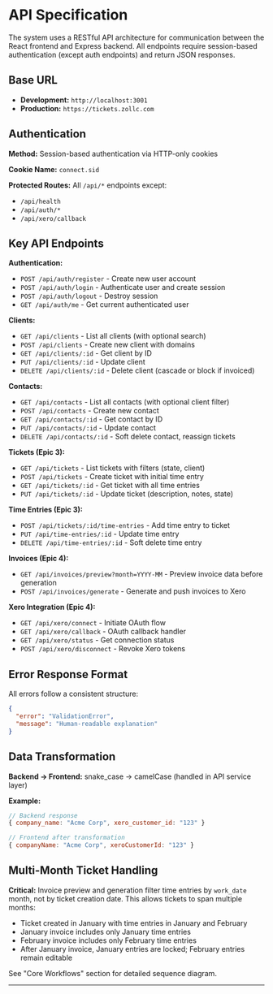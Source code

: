 # API Specification

The system uses a RESTful API architecture for communication between the React frontend and Express backend. All endpoints require session-based authentication (except auth endpoints) and return JSON responses.

## Base URL

- **Development:** `http://localhost:3001`
- **Production:** `https://tickets.zollc.com`

## Authentication

**Method:** Session-based authentication via HTTP-only cookies

**Cookie Name:** `connect.sid`

**Protected Routes:** All `/api/*` endpoints except:
- `/api/health`
- `/api/auth/*`
- `/api/xero/callback`

## Key API Endpoints

**Authentication:**
- `POST /api/auth/register` - Create new user account
- `POST /api/auth/login` - Authenticate user and create session
- `POST /api/auth/logout` - Destroy session
- `GET /api/auth/me` - Get current authenticated user

**Clients:**
- `GET /api/clients` - List all clients (with optional search)
- `POST /api/clients` - Create new client with domains
- `GET /api/clients/:id` - Get client by ID
- `PUT /api/clients/:id` - Update client
- `DELETE /api/clients/:id` - Delete client (cascade or block if invoiced)

**Contacts:**
- `GET /api/contacts` - List all contacts (with optional client filter)
- `POST /api/contacts` - Create new contact
- `GET /api/contacts/:id` - Get contact by ID
- `PUT /api/contacts/:id` - Update contact
- `DELETE /api/contacts/:id` - Soft delete contact, reassign tickets

**Tickets (Epic 3):**
- `GET /api/tickets` - List tickets with filters (state, client)
- `POST /api/tickets` - Create ticket with initial time entry
- `GET /api/tickets/:id` - Get ticket with all time entries
- `PUT /api/tickets/:id` - Update ticket (description, notes, state)

**Time Entries (Epic 3):**
- `POST /api/tickets/:id/time-entries` - Add time entry to ticket
- `PUT /api/time-entries/:id` - Update time entry
- `DELETE /api/time-entries/:id` - Soft delete time entry

**Invoices (Epic 4):**
- `GET /api/invoices/preview?month=YYYY-MM` - Preview invoice data before generation
- `POST /api/invoices/generate` - Generate and push invoices to Xero

**Xero Integration (Epic 4):**
- `GET /api/xero/connect` - Initiate OAuth flow
- `GET /api/xero/callback` - OAuth callback handler
- `GET /api/xero/status` - Get connection status
- `POST /api/xero/disconnect` - Revoke Xero tokens

## Error Response Format

All errors follow a consistent structure:

```json
{
  "error": "ValidationError",
  "message": "Human-readable explanation"
}
```

## Data Transformation

**Backend → Frontend:** snake_case → camelCase (handled in API service layer)

**Example:**
```javascript
// Backend response
{ company_name: "Acme Corp", xero_customer_id: "123" }

// Frontend after transformation
{ companyName: "Acme Corp", xeroCustomerId: "123" }
```

## Multi-Month Ticket Handling

**Critical:** Invoice preview and generation filter time entries by `work_date` month, not by ticket creation date. This allows tickets to span multiple months:

- Ticket created in January with time entries in January and February
- January invoice includes only January time entries
- February invoice includes only February time entries
- After January invoice, January entries are locked; February entries remain editable

See "Core Workflows" section for detailed sequence diagram.

---
